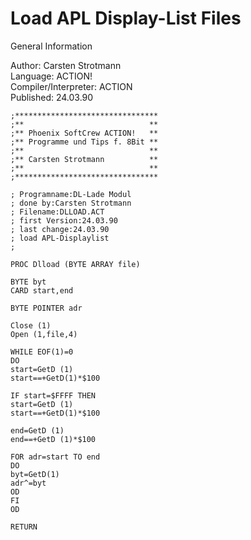 # Load APL Display-List Files  
  
General Information  
  
Author: 	Carsten Strotmann   
Language: 	ACTION!   
Compiler/Interpreter: 	ACTION   
Published: 	24.03.90   
  
```
;********************************
;**                            **
;** Phoenix SoftCrew ACTION!   **
;** Programme und Tips f. 8Bit **
;**                            **
;** Carsten Strotmann          **
;**                            **
;********************************

; Programname:DL-Lade Modul
; done by:Carsten Strotmann
; Filename:DLLOAD.ACT
; first Version:24.03.90
; last change:24.03.90
; load APL-Displaylist
;

PROC Dlload (BYTE ARRAY file)

BYTE byt
CARD start,end

BYTE POINTER adr

Close (1)
Open (1,file,4)

WHILE EOF(1)=0
DO
start=GetD (1)
start==+GetD(1)*$100

IF start=$FFFF THEN
start=GetD (1)
start==+GetD(1)*$100

end=GetD (1)
end==+GetD (1)*$100

FOR adr=start TO end
DO
byt=GetD(1)
adr^=byt
OD
FI
OD

RETURN
```
